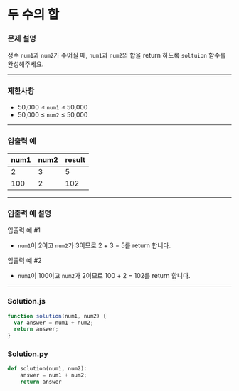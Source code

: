 # 두 수의 합

### **문제 설명**

정수 `num1`과 `num2`가 주어질 때, `num1`과 `num2`의 합을 return 하도록 `soltuion` 함수를 완성해주세요.

---

### **제한사항**

- 50,000 ≤ `num1` ≤ 50,000
- 50,000 ≤ `num2` ≤ 50,000

---

### **입출력 예**

| num1 | num2 | result |
| ---- | ---- | ------ |
| 2    | 3    | 5      |
| 100  | 2    | 102    |

---

### **입출력 예 설명**

입출력 예 #1

- `num1`이 2이고 `num2`가 3이므로 2 + 3 = 5를 return 합니다.

입출력 예 #2

- `num1`이 100이고 `num2`가 2이므로 100 + 2 = 102를 return 합니다.

---

### **Solution.js**

```javascript
function solution(num1, num2) {
  var answer = num1 + num2;
  return answer;
}
```

### **Solution.py**

```python
def solution(num1, num2):
    answer = num1 + num2;
    return answer
```
